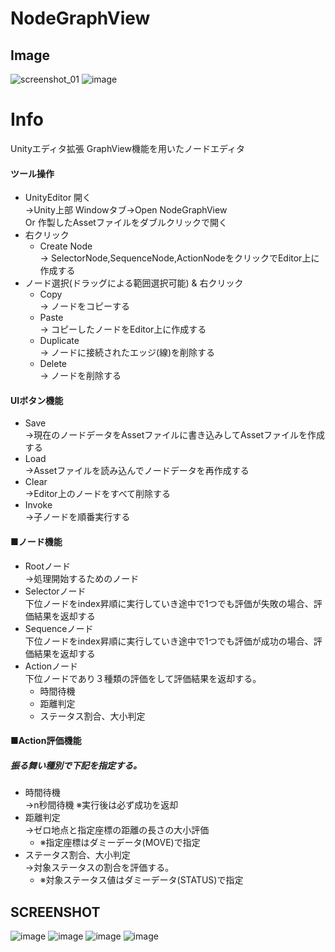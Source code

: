 
# NodeGraphView

## Image
![screenshot_01](https://user-images.githubusercontent.com/86211525/126427109-a394499a-2a7d-4d2e-8b53-7812a3bd2e79.png)
![image](https://user-images.githubusercontent.com/86211525/127448605-1c3f0fbe-ebd7-4818-bc52-2352c5aac345.png)

# Info
Unityエディタ拡張 GraphView機能を用いたノードエディタ  

#### ツール操作
- UnityEditor 開く  
  →Unity上部 Windowタブ→Open NodeGraphView  
  Or 作製したAssetファイルをダブルクリックで開く  
- 右クリック  
  - Create Node  
  → SelectorNode,SequenceNode,ActionNodeをクリックでEditor上に作成する  
- ノード選択(ドラッグによる範囲選択可能) & 右クリック  
  - Copy  
  → ノードをコピーする  
  - Paste  
  → コピーしたノードをEditor上に作成する  
  - Duplicate  
  → ノードに接続されたエッジ(線)を削除する  
  - Delete  
  → ノードを削除する  

  
#### UIボタン機能
- Save  
  →現在のノードデータをAssetファイルに書き込みしてAssetファイルを作成する
- Load  
  →Assetファイルを読み込んでノードデータを再作成する
- Clear  
  →Editor上のノードをすべて削除する
- Invoke  
  →子ノードを順番実行する  

#### ■ノード機能
- Rootノード  
→処理開始するためのノード
- Selectorノード  
下位ノードをindex昇順に実行していき途中で1つでも評価が失敗の場合、評価結果を返却する
- Sequenceノード  
下位ノードをindex昇順に実行していき途中で1つでも評価が成功の場合、評価結果を返却する
- Actionノード  
下位ノードであり３種類の評価をして評価結果を返却する。  
  - 時間待機
  - 距離判定
  - ステータス割合、大小判定

#### ■Action評価機能
##### 振る舞い種別で下記を指定する。  
- 時間待機  
  →n秒間待機 ※実行後は必ず成功を返却  
- 距離判定  
  →ゼロ地点と指定座標の距離の長さの大小評価  
  - ※指定座標はダミーデータ(MOVE)で指定
- ステータス割合、大小判定  
  →対象ステータスの割合を評価する。
    - ※対象ステータス値はダミーデータ(STATUS)で指定

## SCREENSHOT
![image](https://user-images.githubusercontent.com/86211525/127448605-1c3f0fbe-ebd7-4818-bc52-2352c5aac345.png)
![image](https://user-images.githubusercontent.com/86211525/127448573-6213d78b-c7d4-4040-a66a-ed5c269632c6.png)
![image](https://user-images.githubusercontent.com/86211525/127448641-6c90fd5d-c578-439c-9685-48605d2808d7.png)
![image](https://user-images.githubusercontent.com/86211525/127448661-9fed56f3-b70b-4f08-8c3c-ce3d49e9bfa3.png)
